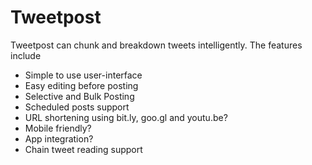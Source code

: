 Tweetpost
=========

Tweetpost can chunk and breakdown tweets intelligently. The features include

- Simple to use user-interface
- Easy editing before posting
- Selective and Bulk Posting
- Scheduled posts support
- URL shortening using bit.ly, goo.gl and youtu.be?
- Mobile friendly?
- App integration?
- Chain tweet reading support

